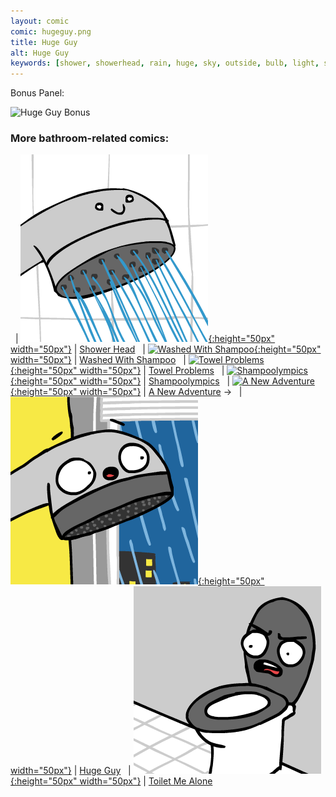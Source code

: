 ```yaml
---
layout: comic
comic: hugeguy.png
title: Huge Guy
alt: Huge Guy
keywords: [shower, showerhead, rain, huge, sky, outside, bulb, light, sun, bathroom]
---
```


Bonus Panel:

![Huge Guy Bonus](/images/hugeguy_bonus.png)

### More bathroom-related comics:

&nbsp; | [![Shower Head](/thumbs/showerhead.png){:height="50px" width="50px"}](https://lolnein.com/2017/09/22/showerhead/) | [Shower Head](https://lolnein.com/2017/09/22/showerhead/)
&nbsp; | [![Washed With Shampoo](/thumbs/washedwithshampoo.png){:height="50px" width="50px"}](https://lolnein.com/2017/11/03/washedwithshampoo/) | [Washed With Shampoo](https://lolnein.com/2017/11/03/washedwithshampoo/)
&nbsp; | [![Towel Problems](/thumbs/towelproblems.png){:height="50px" width="50px"}](https://lolnein.com/2017/11/29/towelproblems/) | [Towel Problems](https://lolnein.com/2017/11/29/towelproblems/)
&nbsp; | [![Shampoolympics](/thumbs/shampoolympics.png){:height="50px" width="50px"}](https://lolnein.com/2018/04/19/shampoolympics/) | [Shampoolympics](https://lolnein.com/2018/04/19/shampoolympics/)
&nbsp; | [![A New Adventure](/thumbs/anewadventure.png){:height="50px" width="50px"}](https://lolnein.com/2018/08/10/anewadventure/) | [A New Adventure](https://lolnein.com/2018/08/10/anewadventure/)
&rarr; &nbsp; | [![Huge Guy](/thumbs/hugeguy.png){:height="50px" width="50px"}](https://lolnein.com/2019/09/16/hugeguy/) | [Huge Guy](https://lolnein.com/2019/09/16/hugeguy/)
&nbsp; | [![Toilet Me Alone](/thumbs/toiletmealone.png){:height="50px" width="50px"}](https://lolnein.com/2020/02/22/toiletmealone/) | [Toilet Me Alone](https://lolnein.com/2020/02/22/toiletmealone/)
